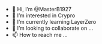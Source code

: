 - 👋 Hi, I’m @MasterB1927
- 👀 I’m interested in Crypro
- 🌱 I’m currently learning LayerZero
- 💞️ I’m looking to collaborate on ...
- 📫 How to reach me ...

<!---
MasterB1927/MasterB1927 is a ✨ special ✨ repository because its `README.md` (this file) appears on your GitHub profile.
You can click the Preview link to take a look at your changes.
--->

